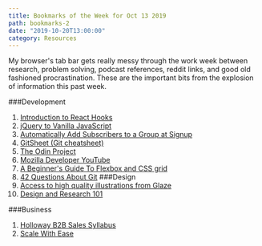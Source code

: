 ```yaml
---
title: Bookmarks of the Week for Oct 13 2019
path: bookmarks-2
date: "2019-10-20T13:00:00"
category: Resources
---
```

My browser's tab bar gets really messy through the work week between research, problem solving, podcast references, reddit links, and good old fashioned procrastination. These are the important bits from the explosion of information this past week.


###Development
1. [Introduction to React Hooks](https://howchoo.com/g/njy1njc2yzk/introduction-to-react-hooks)
1. [jQuery to Vanilla JavaScript](https://tobiasahlin.com/blog/move-from-jquery-to-vanilla-javascript/)
1. [Automatically Add Subscribers to a Group at Signup](https://mailchimp.com/help/automatically-add-subscribers-to-a-group-at-signup/)
1. [GitSheet (Git cheatsheet)](https://gitsheet.wtf)
1. [The Odin Project](https://www.theodinproject.com)
1. [Mozilla Developer YouTube](https://www.youtube.com/mozilladeveloper)
1. [A Beginner's Guide To Flexbox and CSS grid](https://webflow.com/blog/flexbox-and-css-grid)
1. [42 Questions About Git](https://dev.to/gonedark/42-git-questions-answered-3npa)
###Design
1. [Access to high quality illustrations from Glaze](https://www.producthunt.com/posts/glaze)
1. [Design and Research 101](https://askalmanac.com/articles/910/design-and-research-101)

###Business
1. [Holloway B2B Sales Syllabus](https://www.holloway.com/s/syllabus-b2b-sales)
1. [Scale With Ease](https://scalewithease.com/)
